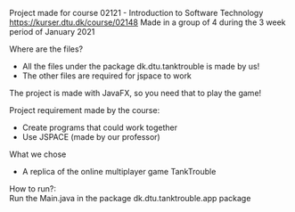 Project made for course 02121 - Introduction to Software Technology https://kurser.dtu.dk/course/02148
Made in a group of 4 during the 3 week period of January 2021

Where are the files?  
- All the files under the package dk.dtu.tanktrouble is made by us!
- The other files are required for jspace to work

The project is made with JavaFX, so you need that to play the game! 

Project requirement made by the course: 
- Create programs that could work together
- Use JSPACE (made by our professor)

What we chose
- A replica of the online multiplayer game TankTrouble


How to run?:  
Run the Main.java in the package dk.dtu.tanktrouble.app package
